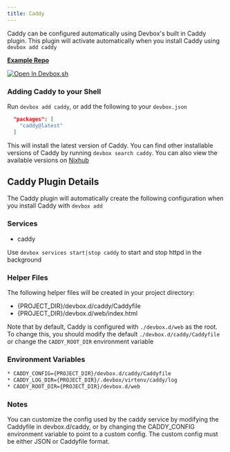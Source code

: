 ```yaml
---
title: Caddy
---
```


Caddy can be configured automatically using Devbox's built in Caddy plugin. This plugin will activate automatically when you install Caddy using `devbox add caddy`

[**Example Repo**](https://github.com/jetpack-io/devbox/tree/main/examples/servers/caddy)

[![Open In Devbox.sh](https://jetpack.io/img/devbox/open-in-devbox.svg)](https://devbox.sh/open/templates/caddy)

### Adding Caddy to your Shell

Run `devbox add caddy`, or add the following to your `devbox.json`

```json
  "packages": [
    "caddy@latest"
  ]
```

This will install the latest version of Caddy. You can find other installable versions of Caddy by running `devbox search caddy`. You can also view the available versions on [Nixhub](https://www.nixhub.io/packages/caddy)

## Caddy Plugin Details

The Caddy plugin will automatically create the following configuration when you install Caddy with `devbox add`

### Services

* caddy

Use `devbox services start|stop caddy` to start and stop httpd in the background

### Helper Files

The following helper files will be created in your project directory:

* {PROJECT_DIR}/devbox.d/caddy/Caddyfile
* {PROJECT_DIR}/devbox.d/web/index.html

Note that by default, Caddy is configured with `./devbox.d/web` as the root. To change this, you should modify the default `./devbox.d/caddy/Caddyfile` or change the `CADDY_ROOT_DIR` environment variable

### Environment Variables

```bash
* CADDY_CONFIG={PROJECT_DIR}/devbox.d/caddy/Caddyfile
* CADDY_LOG_DIR={PROJECT_DIR}/.devbox/virtenv/caddy/log
* CADDY_ROOT_DIR={PROJECT_DIR}/devbox.d/web
```

### Notes

You can customize the config used by the caddy service by modifying the Caddyfile in devbox.d/caddy, or by changing the CADDY_CONFIG environment variable to point to a custom config. The custom config must be either JSON or Caddyfile format.
